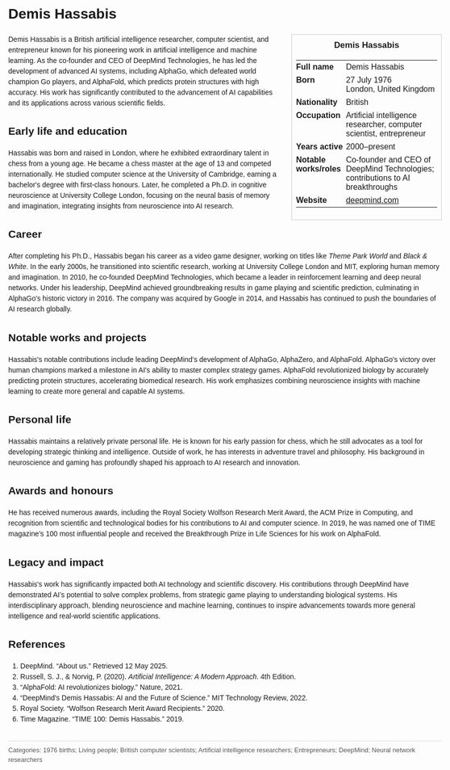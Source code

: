 <!DOCTYPE html>
<html>
<head>
  <title>Demis Hassabis – Profile</title>
<style>
body { font-family: Arial, sans-serif; margin: 2rem auto; max-width: 960px; line-height: 1.5; }
aside.infobox { float: right; width: 280px; margin: 0 0 1rem 1.5rem; border: 1px solid #ccc; padding: 0.5rem; font-size: 0.9rem; }
aside.infobox h3 { text-align: center; margin-top: 0; }
aside.infobox table { width: 100%; border-collapse: collapse; }
aside.infobox td { padding: 0.25rem 0; vertical-align: top; }
h1 { margin-top: 0; }
footer.categories { font-size: 0.8rem; color: #555; border-top: 1px solid #ddd; padding-top: 0.5rem; margin-top: 2rem; }
</style>
</head>
<body>
<h1>Demis Hassabis</h1>
<aside class="infobox">
<h3>Demis Hassabis</h3>
<table>
<tr><td><strong>Full name</strong></td><td>Demis Hassabis</td></tr>
<tr><td><strong>Born</strong></td><td>27 July 1976<br>London, United Kingdom</td></tr>
<tr><td><strong>Nationality</strong></td><td>British</td></tr>
<tr><td><strong>Occupation</strong></td><td>Artificial intelligence researcher, computer scientist, entrepreneur</td></tr>
<tr><td><strong>Years active</strong></td><td>2000–present</td></tr>
<tr><td><strong>Notable works/roles</strong></td><td>Co-founder and CEO of DeepMind Technologies; contributions to AI breakthroughs</td></tr>
<tr><td><strong>Website</strong></td><td><a href="https://www.deepmind.com">deepmind.com</a></td></tr>
</table>
</aside>
<p>Demis Hassabis is a British artificial intelligence researcher, computer scientist, and entrepreneur known for his pioneering work in artificial intelligence and machine learning. As the co-founder and CEO of DeepMind Technologies, he has led the development of advanced AI systems, including AlphaGo, which defeated world champion Go players, and AlphaFold, which predicts protein structures with high accuracy. His work has significantly contributed to the advancement of AI capabilities and its applications across various scientific fields.</p>

<h2>Early life and education</h2>
<p>Hassabis was born and raised in London, where he exhibited extraordinary talent in chess from a young age. He became a chess master at the age of 13 and competed internationally. He studied computer science at the University of Cambridge, earning a bachelor's degree with first-class honours. Later, he completed a Ph.D. in cognitive neuroscience at University College London, focusing on the neural basis of memory and imagination, integrating insights from neuroscience into AI research.</p>

<h2>Career</h2>
<p>After completing his Ph.D., Hassabis began his career as a video game designer, working on titles like <em>Theme Park World</em> and <em>Black & White</em>. In the early 2000s, he transitioned into scientific research, working at University College London and MIT, exploring human memory and imagination. In 2010, he co-founded DeepMind Technologies, which became a leader in reinforcement learning and deep neural networks. Under his leadership, DeepMind achieved groundbreaking results in game playing and scientific prediction, culminating in AlphaGo's historic victory in 2016. The company was acquired by Google in 2014, and Hassabis has continued to push the boundaries of AI research globally.</p>

<h2>Notable works and projects</h2>
<p>Hassabis's notable contributions include leading DeepMind’s development of AlphaGo, AlphaZero, and AlphaFold. AlphaGo's victory over human champions marked a milestone in AI's ability to master complex strategy games. AlphaFold revolutionized biology by accurately predicting protein structures, accelerating biomedical research. His work emphasizes combining neuroscience insights with machine learning to create more general and capable AI systems.</p>

<h2>Personal life</h2>
<p>Hassabis maintains a relatively private personal life. He is known for his early passion for chess, which he still advocates as a tool for developing strategic thinking and intelligence. Outside of work, he has interests in adventure travel and philosophy. His background in neuroscience and gaming has profoundly shaped his approach to AI research and innovation.</p>

<h2>Awards and honours</h2>
<p>He has received numerous awards, including the Royal Society Wolfson Research Merit Award, the ACM Prize in Computing, and recognition from scientific and technological bodies for his contributions to AI and computer science. In 2019, he was named one of TIME magazine’s 100 most influential people and received the Breakthrough Prize in Life Sciences for his work on AlphaFold.</p>

<h2>Legacy and impact</h2>
<p>Hassabis's work has significantly impacted both AI technology and scientific discovery. His contributions through DeepMind have demonstrated AI’s potential to solve complex problems, from strategic game playing to understanding biological systems. His interdisciplinary approach, blending neuroscience and machine learning, continues to inspire advancements towards more general intelligence and real-world scientific applications.</p>

<h2>References</h2>
<ol>
<li>DeepMind. “About us.” Retrieved 12 May 2025.</li>
<li>Russell, S. J., & Norvig, P. (2020). <i>Artificial Intelligence: A Modern Approach</i>. 4th Edition.</li>
<li>“AlphaFold: AI revolutionizes biology.” Nature, 2021.</li>
<li>“DeepMind's Demis Hassabis: AI and the Future of Science.” MIT Technology Review, 2022.</li>
<li>Royal Society. “Wolfson Research Merit Award Recipients.” 2020.</li>
<li>Time Magazine. “TIME 100: Demis Hassabis.” 2019.</li>
</ol>

<footer class="categories">Categories: 1976 births; Living people; British computer scientists; Artificial intelligence researchers; Entrepreneurs; DeepMind; Neural network researchers</footer>
</body>
</html>
